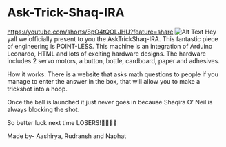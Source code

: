 # Ask-Trick-Shaq-IRA
https://youtube.com/shorts/8pO4tQOLJHU?feature=share
![Alt Text]([https://your-image-url.com/image.png](https://github.com/Aashirya25/Ask-Trick-Shaq-IRA/blob/main/Ask-Trick-Shaq-IRA-main/Images%20%2B%20videos/meme.JPEG))
Hey yall we officially present to you the AskTrickShaq-IRA. This fantastic piece of engineering is POINT-LESS. This machine is an integration of Arduino Leonardo, HTML and lots of exciting hardware designs. The hardware includes 2 servo motors, a button, bottle, cardboard, paper and adhesives. 

How it works:
There is a website that asks math questions to people if you manage to enter the answer in the box, that will allow you to make a trickshot into a hoop.

Once the ball is launched it just never goes in because Shaqira O’ Neil is always blocking the shot.

So better luck next time LOSERS!🤣🤣🤣🤣

Made by- Aashirya, Rudransh and Naphat
